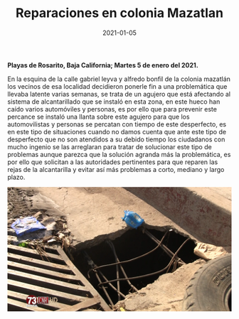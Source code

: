 ﻿---
layout: blog
title: "Reparaciones en colonia Mazatlan"
date: 2021-01-05
categories: rosarito
permalink: /:categories/:title:output_ext
image: /img/cnr/2021-01-05-reparaciones.png
alt: "Reparaciones en colonia Mazatlan"
autor:
---


**Playas de Rosarito, Baja California; Martes 5 de enero del 2021.** 


En la esquina de la calle gabriel leyva y alfredo bonfil de la colonia mazatlán los vecinos de esa localidad decidieron ponerle fin a una problemática que llevaba latente varias semanas, se trata de un agujero que está afectando al sistema de alcantarillado que se instaló en esta zona, en este hueco han caído varios automóviles y personas, es por ello que para prevenir este percance se instaló una llanta sobre este agujero para que los automovilistas y personas se percatan con tiempo de este desperfecto, es en este tipo de situaciones cuando no damos cuenta que ante este tipo de desperfecto que no son atendidos a su debido tiempo los ciudadanos con mucho ingenio se las arreglaran para tratar de solucionar este tipo de problemas aunque parezca que la solución agranda más la problemática, es por ello que solicitan a las autoridades pertinentes para que reparen las rejas de la alcantarilla y evitar así más problemas a corto, mediano y largo plazo.

<div id="carouselExampleSlidesOnly" class="carousel slide" data-ride="carousel">
  <div class="carousel-inner">
    <div class="carousel-item active">
       <img class="d-block w-100" src="/img/cnr/2021-01-05-reparaciones.png" loading="lazy"  alt="Reparaciones en colonia Mazatlan">
    </div>
  </div>
</div>